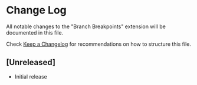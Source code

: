 # Change Log

All notable changes to the "Branch Breakpoints" extension will be documented in this file.

Check [Keep a Changelog](http://keepachangelog.com/) for recommendations on how to structure this file.

## [Unreleased]

- Initial release